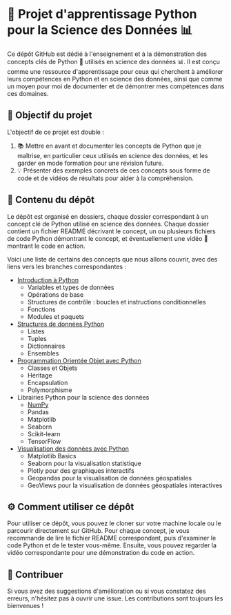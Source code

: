 # 🐍 Projet d'apprentissage Python pour la Science des Données 📊

Ce dépôt GitHub est dédié à l'enseignement et à la démonstration des concepts clés de Python 🐍 utilisés en science des données 📊. Il est conçu comme une ressource d'apprentissage pour ceux qui cherchent à améliorer leurs compétences en Python et en science des données, ainsi que comme un moyen pour moi de documenter et de démontrer mes compétences dans ces domaines.

## 🎯 Objectif du projet

L'objectif de ce projet est double :

1. 📚 Mettre en avant et documenter les concepts de Python que je maîtrise, en particulier ceux utilisés en science des données, et les garder en mode formation pour une révision future.
2. 💡 Présenter des exemples concrets de ces concepts sous forme de code et de vidéos de résultats pour aider à la compréhension.

## 📁 Contenu du dépôt

Le dépôt est organisé en dossiers, chaque dossier correspondant à un concept clé de Python utilisé en science des données. Chaque dossier contient un fichier README décrivant le concept, un ou plusieurs fichiers de code Python démontrant le concept, et éventuellement une vidéo 🎥 montrant le code en action.

Voici une liste de certains des concepts que nous allons couvrir, avec des liens vers les branches correspondantes :

- [Introduction à Python](https://github.com/Gogo-IGM-BK/Python-Data/tree/Introduction_Python)
  - Variables et types de données
  - Opérations de base
  - Structures de contrôle : boucles et instructions conditionnelles
  - Fonctions
  - Modules et paquets
- [Structures de données Python](https://github.com/Gogo-IGM-BK/Python-Data/tree/Structures-de-données-Python)
  - Listes
  - Tuples
  - Dictionnaires
  - Ensembles
- [Programmation Orientée Objet avec Python](https://github.com/Gogo-IGM-BK/Python-Data/tree/Programmation_Orient%C3%A9e_Objet_Python)
  - Classes et Objets
  - Héritage
  - Encapsulation
  - Polymorphisme
- Librairies Python pour la science des données
  - [NumPy](https://github.com/Gogo-IGM-BK/Python-Data/tree/NumPy)
  - Pandas
  - Matplotlib
  - Seaborn
  - Scikit-learn
  - TensorFlow
- [Visualisation des données avec Python](https://github.com/votre-nom-utilisateur/votre-depot/tree/visualisation-donnees-python)
  - Matplotlib Basics
  - Seaborn pour la visualisation statistique
  - Plotly pour des graphiques interactifs
  - Geopandas pour la visualisation de données géospatiales
  - GeoViews pour la visualisation de données géospatiales interactives


## ⚙️ Comment utiliser ce dépôt

Pour utiliser ce dépôt, vous pouvez le cloner sur votre machine locale ou le parcourir directement sur GitHub. Pour chaque concept, je vous recommande de lire le fichier README correspondant, puis d'examiner le code Python et de le tester vous-même. Ensuite, vous pouvez regarder la vidéo correspondante pour une démonstration du code en action.

## 🤝 Contribuer

Si vous avez des suggestions d'amélioration ou si vous constatez des erreurs, n'hésitez pas à ouvrir une issue. Les contributions sont toujours les bienvenues !


